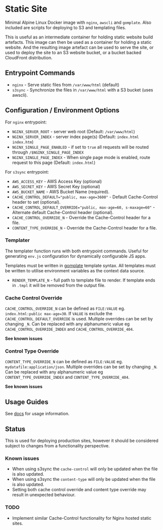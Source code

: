 # Static Site

Minimal Alpine Linux Docker image with `nginx`, `awscli` and `gomplate`. Also included are scripts for
deploying to S3 and templating files.

This is useful as an intermediate container for holding static website build artefacts. This image can then be used
as a container for holding a static website. And the resulting image artefact can be used to serve the site, or used to deploy the site to an S3 website bucket, or a bucket backed CloudFront distribution.

## Entrypoint Commands

- `nginx` - Serve static files from `/var/www/html` (default)
- `s3sync` - Synchronize the files in `/var/www/html` with a S3 bucket (uses awscli).

## Configuration / Environment Options

For `nginx` entrypoint:

- `NGINX_SERVER_ROOT` - server web root (Default: `/var/www/html`)
- `NGINX_SERVER_INDEX` - server index page(s) (Default: `index.html index.htm`)
- `NGINX_SINGLE_PAGE_ENABLED` - if set to `true` all requests will be routed through `/$NGINX_SINGLE_PAGE_INDEX`
- `NGINX_SINGLE_PAGE_INDEX` - When single page mode is enabled, route request to this page (Default: `index.html`)

For `s3sync` entrypoint:

- `AWS_ACCESS_KEY` - AWS Access Key (optional)
- `AWS_SECRET_KEY` - AWS Secret Key (optional)
- `AWS_BUCKET_NAME` - AWS Bucket Name (required).
- `CACHE_CONTROL_DEFAULT="public, max-age=3600"` - Default Cache-Control header to set (optional).
- `CACHE_CONTROL_DEFAULT_OVERRIDE="public, max-age=60, s-maxage=60"` - Alternate default Cache-Control header (optional).
- `CACHE_CONTROL_OVERRIDE_N` - Override the Cache-Control header for a file.
- `CONTENT_TYPE_OVERRIDE_N` - Override the Cache-Control header for a file.

### Templater

The templater function runs with both entrypoint commands. Useful for generating `env.js` configuration for dynamically configurable JS apps.

Templates must be written in [gomplate](https://docs.gomplate.ca/) template syntax. All templates must be written to utilise environment variables as the context data source.

- `RENDER_TEMPLATE_N` - full path to template file to render. If template ends in `.tmpl` it will be removed from the output file.

### Cache Control Override

`CACHE_CONTROL_OVERRIDE_N` can be defined as `FILE:VALUE` eg. `index.html:public max-age=30`. If `VALUE` is exclude the `CACHE_CONTROL_DEFAULT_OVERRIDE` is used. Multiple overrides can be set by changing `_N`. Can be replaced with any alphanumeric value eg `CACHE_CONTROL_OVERRIDE_INDEX` and `CACHE_CONTROL_OVERRIDE_404`.

**See known issues**

### Control Type Override

`CONTENT_TYPE_OVERRIDE_N` can be defined as `FILE:VALUE` eg. `mydatafile:application/json`. Multiple overrides can be set by changing `_N`. Can be replaced with any alphanumeric value eg `CONTENT_TYPE_OVERRIDE_INDEX` and `CONTENT_TYPE_OVERRIDE_404`.

**See known issues**

## Usage Guides

See [docs](./docs/) for usage information.

## Status

This is used for deploying production sites, however it should be considered
subject to changes from a functionality perspective.

### Known issues

* When using s3sync the `cache-control` will only be updated when the file is also updated.
* When using s3sync the `content-type` will only be updated when the file is also updated.
* Setting both cache control override and content type override may result in unexpected behaviour.

### TODO

* Implement similar Cache-Control functionality for Nginx hosted static sites.

